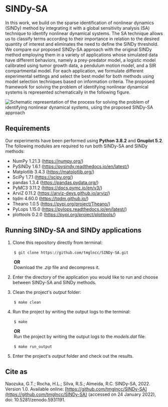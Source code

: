 # SINDy-SA

In this work, we build on the sparse identification of nonlinear dynamics (SINDy) method by integrating it with a global sensitivity analysis (SA) technique to identify nonlinear dynamical systems. The SA technique allows us to classify terms according to their importance in relation to the desired quantity of interest and eliminates the need to define the SINDy threshold. We compare our proposed SINDy-SA approach with the original SINDy method employing them in a variety of applications whose simulated data have different behaviors, namely a prey-predator model, a logistic model calibrated using tumor growth data, a pendulum motion model, and a SIR compartmental model. For each application, we formulate different experimental settings and select the best model for both methods using model selection techniques based on information criteria. The proposed framework for solving the problem of identifying nonlinear dynamical systems is represented schematically in the following figure.

![Schematic representation of the process for solving the problem of identifying nonlinear dynamical systems, using the proposed SINDy-SA approach](https://drive.google.com/uc?export=view&id=15i_lycwttlDDCPhD_RduIcA-SjXViXz6)

## Requirements

Our experiments have been performed using **Python 3.8.2** and **Gnuplot 5.2**. The following modules are required to run both SINDy-SA and SINDy methods:
- NumPy 1.21.3 (https://numpy.org/)
- PySINDy 1.6.1 (https://pysindy.readthedocs.io/en/latest/)
- Matplotlib 3.4.3 (https://matplotlib.org/)
- SciPy 1.7.1 (https://scipy.org/)
- pandas 1.3.4 (https://pandas.pydata.org/)
- PyMC3 3.11.2 (https://docs.pymc.io/en/v3/)
- ArviZ 0.11.2 (https://arviz-devs.github.io/arviz/)
- tqdm 4.60.0 (https://tqdm.github.io/)
- Theano 1.0.5 (https://pypi.org/project/Theano/)
- PyLops 1.15.0 (https://pylops.readthedocs.io/en/latest/)
- plottools 0.2.0 (https://pypi.org/project/plottools/)

## Running SINDy-SA and SINDy applications

 1. Clone this repository directly from terminal:
	 
&nbsp;&nbsp;&nbsp;&nbsp;&nbsp;&nbsp;&nbsp;`$ git clone https://github.com/tmglncc/SINDy-SA.git`
	
&nbsp;&nbsp;&nbsp;&nbsp;&nbsp;&nbsp;&nbsp;**OR**  
&nbsp;&nbsp;&nbsp;&nbsp;&nbsp;&nbsp;&nbsp;Download the _.zip_ file and decompress it.

 2. Enter the directory of the application you would like to run and choose between SINDy-SA and SINDy methods.

 3. Clean the project's _output_ folder:
	 
&nbsp;&nbsp;&nbsp;&nbsp;&nbsp;&nbsp;&nbsp;`$ make clean`

 4. Run the project by writing the output logs to the terminal:
	
&nbsp;&nbsp;&nbsp;&nbsp;&nbsp;&nbsp;&nbsp;`$ make`
	
&nbsp;&nbsp;&nbsp;&nbsp;&nbsp;&nbsp;&nbsp;**OR**  
&nbsp;&nbsp;&nbsp;&nbsp;&nbsp;&nbsp;&nbsp;Run the project by writing the output logs to the _models.dat_ file:
	 
&nbsp;&nbsp;&nbsp;&nbsp;&nbsp;&nbsp;&nbsp;`$ make run_output`

 5. Enter the project's _output_ folder and check out the results.

## Cite as

Naozuka, G.T.; Rocha, H.L.; Silva, R.S.; Almeida, R.C. SINDy-SA, 2022. Version 1.0. Available online: [https://github.com/tmglncc/SINDy-SA](https://github.com/tmglncc/SINDy-SA) (accessed on 24 January 2022), doi: 10.5281/zenodo.5931191.
